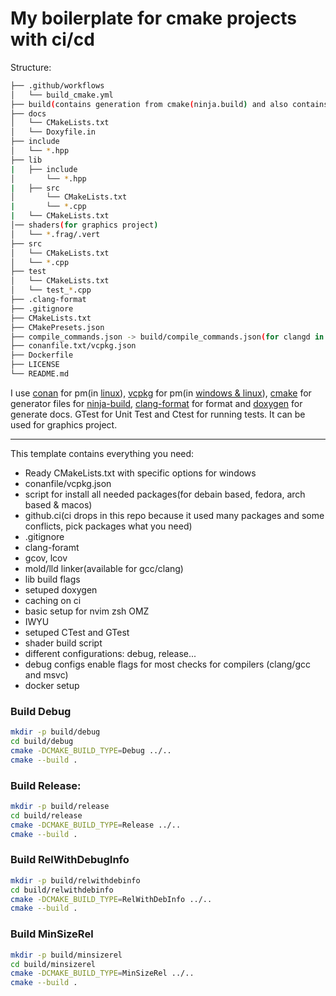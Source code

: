 # My boilerplate for cmake projects with ci/cd

Structure:

```sh
├── .github/workflows
│   └── build_cmake.yml
├── build(contains generation from cmake(ninja.build) and also contains compile_commands.json
├── docs
│   └── CMakeLists.txt
│   └── Doxyfile.in  
├── include
│   └── *.hpp
├── lib
|   ├── include
│       └── *.hpp
|   ├── src
│       └── CMakeLists.txt
|       └── *.cpp
|   └── CMakeLists.txt
│── shaders(for graphics project)
│   └── *.frag/.vert
├── src
│   └── CMakeLists.txt
│   └── *.cpp
├── test
│   └── CMakeLists.txt
│   └── test_*.cpp
├── .clang-format
├── .gitignore
├── CMakeLists.txt
├── CMakePresets.json
├── compile_commands.json -> build/compile_commands.json(for clangd in nvim/vsc)
├── conanfile.txt/vcpkg.json
├── Dockerfile
├── LICENSE
└── README.md
```
I use [conan](https://conan.io/) for pm(in [linux](https://github.com/cppshizoidS/cmake_boilerplate/tree/main)), [vcpkg](https://vcpkg.io/en/index.html) for pm(in [windows & linux](https://github.com/cppshizoidS/cmake_boilerplate/tree/vcpkg)), [cmake](https://cmake.org/) for generator files for [ninja-build](https://ninja-build.org/), [clang-format](https://clang.llvm.org/docs/ClangFormat.html) for format and [doxygen](https://www.doxygen.nl/manual/index.html) for generate docs.
GTest for Unit Test and Ctest for running tests. It can be used for graphics project.

---
This template contains everything you need:
* Ready CMakeLists.txt with specific options for windows 
* conanfile/vcpkg.json
* script for install all needed packages(for debain based, fedora, arch based & macos)
* github.ci(ci drops in this repo because it used many packages and some conflicts, pick packages what you need)
* .gitignore
* clang-foramt
* gcov, lcov
* mold/lld linker(available for gcc/clang)
* lib build flags
* setuped doxygen
* caching on ci
* basic setup for nvim zsh OMZ
* IWYU
* setuped CTest and GTest
* shader build script
* different configurations: debug, release...
* debug configs enable flags for most checks for compilers (clang/gcc and msvc)
* docker setup

### Build Debug

```sh
mkdir -p build/debug
cd build/debug
cmake -DCMAKE_BUILD_TYPE=Debug ../..
cmake --build .
```

### Build Release:
```sh
mkdir -p build/release
cd build/release
cmake -DCMAKE_BUILD_TYPE=Release ../..
cmake --build .
```

### Build RelWithDebugInfo
```sh
mkdir -p build/relwithdebinfo
cd build/relwithdebinfo
cmake -DCMAKE_BUILD_TYPE=RelWithDebInfo ../..
cmake --build .
```

### Build MinSizeRel
```sh
mkdir -p build/minsizerel
cd build/minsizerel
cmake -DCMAKE_BUILD_TYPE=MinSizeRel ../..
cmake --build .
```
